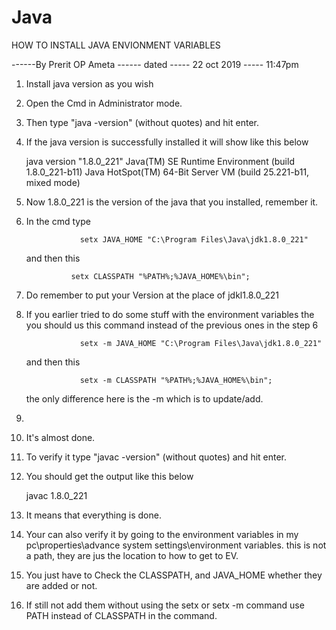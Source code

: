 # Java
HOW TO INSTALL JAVA ENVIONMENT VARIABLES

------By Prerit OP Ameta ------ dated ----- 22 oct 2019 ----- 11:47pm

1. Install java version as you wish
2. Open the Cmd in Administrator mode.
3. Then type "java -version" (without quotes) and hit enter.
4. If the java version is successfully installed it will show like this below

	java version "1.8.0_221"
    Java(TM) SE Runtime Environment (build 1.8.0_221-b11)
    Java HotSpot(TM) 64-Bit Server VM (build 25.221-b11, mixed mode)

5. Now 1.8.0_221 is the version of the java that you installed, remember it.
6. In the cmd type 

				   setx JAVA_HOME "C:\Program Files\Java\jdk1.8.0_221"
				   
   and then this
                                 
				 setx CLASSPATH "%PATH%;%JAVA_HOME%\bin";
				   
7. Do remember to put your Version at the place of jdkl1.8.0_221
8. If you earlier tried to do some stuff with the environment variables the you
   should us this command instead of the previous ones in the step 6
                   
				   setx -m JAVA_HOME "C:\Program Files\Java\jdk1.8.0_221"
				   
	and then this		
	
				   setx -m CLASSPATH "%PATH%;%JAVA_HOME%\bin";
				   
	the only difference here is the -m which is to update/add.
9.  				
10. It's almost done.
11. To verify it type "javac -version" (without quotes) and hit enter.
12. You should get the output like this below

    javac 1.8.0_221
	
13. It means that everything is done.
14. Your can also verify it by going to the environment variables in
	my pc\properties\advance system settings\environment variables.
	this is not a path, they are jus the location to how to get to EV.
15. You just have to Check the CLASSPATH, and JAVA_HOME
    whether they are added or not.
16. If still not add them without using the setx or setx -m command use PATH 
    instead of CLASSPATH in the command.


	





	

